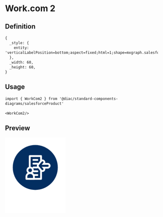 # Work.com 2

## Definition

```
{
  _style: { 
    entity: 'verticalLabelPosition=bottom;aspect=fixed;html=1;shape=mxgraph.salesforce.work_com2;',
  },
  _width: 60,
  _height: 60,
}
```

## Usage

```
import { WorkCom2 } from '@diac/standard-components-diagrams/salesforceProduct'

<WorkCom2/>
```

## Preview

<img src="./work-com-2.png" width="200"/>
